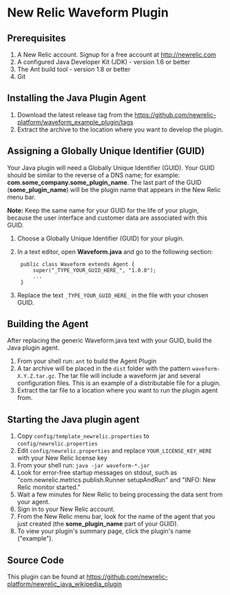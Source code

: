 New Relic Waveform Plugin
========================================

Prerequisites
-------------

1. A New Relic account. Signup for a free account at http://newrelic.com
2. A configured Java Developer Kit (JDK) - version 1.6 or better
3. The Ant build tool - version 1.8 or better
4. Git
	
Installing the Java Plugin Agent
----------------------------------

1. Download the latest release tag from the https://github.com/newrelic-platform/waveform_example_plugin/tags
2. Extract the archive to the location where you want to develop the plugin.

Assigning a Globally Unique Identifier (GUID)
----------------------------------------------

Your Java plugin will need a Globally Unique Identifier (GUID). Your GUID should be similar to the reverse of a DNS name; for example: **com.some_company.some_plugin_name**. The last part of the GUID (**some_plugin_name**) will be the plugin name that appears in the New Relic menu bar.

**Note:** Keep the same name for your GUID for the life of your plugin, because the user interface and customer data are associated with this GUID.

1. Choose a Globally Unique Identifier (GUID) for your plugin.
2. In a text editor, open **Waveform.java** and go to the following section:
  
		public class Waveform extends Agent {
			super("_TYPE_YOUR_GUID_HERE_", "1.0.0");
			...
		}

3. Replace the text `_TYPE_YOUR_GUID_HERE_` in the file with your chosen GUID.

Building the Agent
----------------------------------

After replacing the generic Waveform.java text with your GUID, build the Java plugin agent.
	
1. From your shell run: `ant` to build the Agent Plugin
2. A tar archive will be placed in the `dist` folder with the pattern `waveform-X.Y.Z.tar.gz`. The tar file will include a waveform jar and several configuration files. This is an example of a distributable file for a plugin.
3. Extract the tar file to a location where you want to run the plugin agent from.

Starting the Java plugin agent
----------------------------------

1. Copy `config/template_newrelic.properties` to `config/newrelic.properties`
2. Edit `config/newrelic.properties` and replace `YOUR_LICENSE_KEY_HERE` with your New Relic license key
3. From your shell run: `java -jar waveform-*.jar`
4. Look for error-free startup messages on stdout, such as "com.newrelic.metrics.publish.Runner setupAndRun" and "INFO: New Relic monitor started."
5. Wait a few minutes for New Relic to being processing the data sent from your agent.
6. Sign in to your New Relic account.
7. From the New Relic menu bar, look for the name of the agent that you just created (the **some_plugin_name** part of your GUID).
8. To view your plugin's summary page, click the plugin's name ("example").

Source Code
-----------

This plugin can be found at https://github.com/newrelic-platform/newrelic_java_wikipedia_plugin